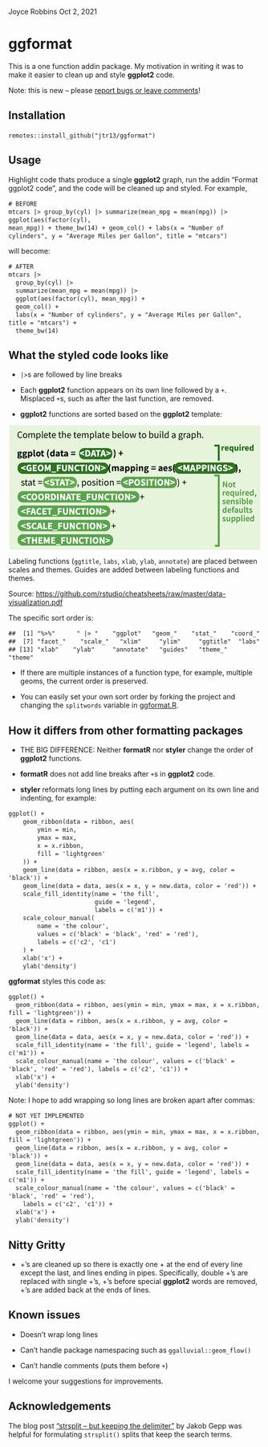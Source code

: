 Joyce Robbins
Oct 2, 2021

# ggformat

This is a one function addin package. My motivation in writing it was to
make it easier to clean up and style **ggplot2** code.

Note: this is new – please [report bugs or leave
comments](https://github.com/jtr13/ggformat/issues/new)!

## Installation

`remotes::install_github("jtr13/ggformat")`

## Usage

Highlight code thats produce a single **ggplot2** graph, run the addin
“Format ggplot2 code”, and the code will be cleaned up and styled. For
example,

    # BEFORE
    mtcars |> group_by(cyl) |> summarize(mean_mpg = mean(mpg)) |> ggplot(aes(factor(cyl),
    mean_mpg)) + theme_bw(14) + geom_col() + labs(x = "Number of cylinders", y = "Average Miles per Gallon", title = "mtcars")

will become:

    # AFTER
    mtcars |> 
      group_by(cyl) |>
      summarize(mean_mpg = mean(mpg)) |>
      ggplot(aes(factor(cyl), mean_mpg)) +
      geom_col() +
      labs(x = "Number of cylinders", y = "Average Miles per Gallon", title = "mtcars") +
      theme_bw(14)

## What the styled code looks like

-   ` |> `s are followed by line breaks

-   Each **ggplot2** function appears on its own line followed by a `+`.
    Misplaced `+`s, such as after the last function, are removed.

-   **ggplot2** functions are sorted based on the **ggplot2** template:

<img src="ggplot2template.png" width="500" style="display: block; margin: auto;" />

Labeling functions (`ggtitle`, `labs`, `xlab`, `ylab`, `annotate`) are
placed between scales and themes. Guides are added between labeling
functions and themes.

Source:
<https://github.com/rstudio/cheatsheets/raw/master/data-visualization.pdf>

The specific sort order is:

    ##  [1] "%>%"      " |> "    "ggplot"   "geom_"    "stat_"    "coord_"  
    ##  [7] "facet_"    "scale_"   "xlim"     "ylim"     "ggtitle"  "labs"    
    ## [13] "xlab"    "ylab"     "annotate"   "guides"   "theme_"   "theme"

-   If there are multiple instances of a function type, for example,
    multiple geoms, the current order is preserved.

-   You can easily set your own sort order by forking the project and
    changing the `splitwords` variable in [ggformat.R](R/ggformat.R).

## How it differs from other formatting packages

-   THE BIG DIFFERENCE: Neither **formatR** nor **styler** change the
    order of **ggplot2** functions.

-   **formatR** does not add line breaks after `+`s in **ggplot2** code.

-   **styler** reformats long lines by putting each argument on its own
    line and indenting, for example:

<!-- -->

    ggplot() +
        geom_ribbon(data = ribbon, aes(
            ymin = min,
            ymax = max,
            x = x.ribbon,
            fill = 'lightgreen'
        )) +
        geom_line(data = ribbon, aes(x = x.ribbon, y = avg, color = 'black')) +
        geom_line(data = data, aes(x = x, y = new.data, color = 'red')) +
        scale_fill_identity(name = 'the fill',
                            guide = 'legend',
                            labels = c('m1')) +
        scale_colour_manual(
            name = 'the colour',
            values = c('black' = 'black', 'red' = 'red'),
            labels = c('c2', 'c1')
        ) +
        xlab('x') +
        ylab('density')

**ggformat** styles this code as:

    ggplot() +
      geom_ribbon(data = ribbon, aes(ymin = min, ymax = max, x = x.ribbon, fill = 'lightgreen')) +
      geom_line(data = ribbon, aes(x = x.ribbon, y = avg, color = 'black')) +
      geom_line(data = data, aes(x = x, y = new.data, color = 'red')) +
      scale_fill_identity(name = 'the fill', guide = 'legend', labels = c('m1')) +
      scale_colour_manual(name = 'the colour', values = c('black' = 'black', 'red' = 'red'), labels = c('c2', 'c1')) +
      xlab('x') +
      ylab('density')

Note: I hope to add wrapping so long lines are broken apart after
commas:

    # NOT YET IMPLEMENTED
    ggplot() +
      geom_ribbon(data = ribbon, aes(ymin = min, ymax = max, x = x.ribbon, fill = 'lightgreen')) +
      geom_line(data = ribbon, aes(x = x.ribbon, y = avg, color = 'black')) +
      geom_line(data = data, aes(x = x, y = new.data, color = 'red')) +
      scale_fill_identity(name = 'the fill', guide = 'legend', labels = c('m1')) +
      scale_colour_manual(name = 'the colour', values = c('black' = 'black', 'red' = 'red'),
        labels = c('c2', 'c1')) +
      xlab('x') +
      ylab('density')

## Nitty Gritty

-   +’s are cleaned up so there is exactly one + at the end of every
    line except the last, and lines ending in pipes. Specifically,
    double +’s are replaced with single +’s, +’s before special
    **ggplot2** words are removed, +’s are added back at the ends of
    lines.

## Known issues

-   Doesn’t wrap long lines

-   Can’t handle package namespacing such as `ggalluvial::geom_flow()`

-   Can’t handle comments (puts them before `+`)

I welcome your suggestions for improvements.

## Acknowledgements

The blog post [“strsplit – but keeping the
delimiter”](https://www.statworx.com/de/blog/strsplit-but-keeping-the-delimiter/)
by Jakob Gepp was helpful for formulating `strsplit()` splits that keep
the search terms.
